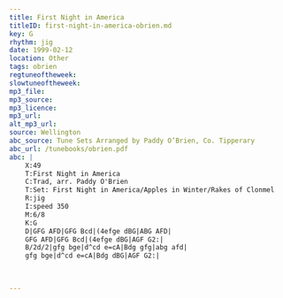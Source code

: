 ```yaml
---
title: First Night in America
titleID: first-night-in-america-obrien.md
key: G
rhythm: jig
date: 1999-02-12
location: Other
tags: obrien
regtuneoftheweek:
slowtuneoftheweek:
mp3_file:
mp3_source:
mp3_licence:
mp3_url:
alt_mp3_url:
source: Wellington
abc_source: Tune Sets Arranged by Paddy O’Brien, Co. Tipperary
abc_url: /tunebooks/obrien.pdf
abc: |
    X:49
    T:First Night in America
    C:Trad, arr. Paddy O'Brien
    T:Set: First Night in America/Apples in Winter/Rakes of Clonmel
    R:jig
    I:speed 350
    M:6/8
    K:G
    D|GFG AFD|GFG Bcd|(4efge dBG|ABG AFD|
    GFG AFD|GFG Bcd|(4efge dBG|AGF G2:|
    B/2d/2|gfg bge|d^cd e=cA|Bdg gfg|abg afd|
    gfg bge|d^cd e=cA|Bdg dBG|AGF G2:|
    
    

---
```

